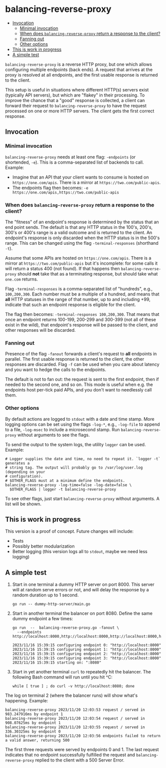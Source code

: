 # balancing-reverse-proxy

<!-- toc -->
- [Invocation](#invocation)
  - [Minimal invocation](#minimal-invocation)
  - [When does <code>balancing-reverse-proxy</code> return a response to the client?](#when-does-balancing-reverse-proxy-return-a-response-to-the-client)
  - [Fanning out](#fanning-out)
  - [Other options](#other-options)
- [This is work in progress](#this-is-work-in-progress)
- [A simple test](#a-simple-test)
<!-- /toc -->

`balancing-reverse-proxy` is a reverse HTTP proxy, but one which allows configuring multiple endpoints (back ends). A request that arrives at the proxy is resolved at all endpoints, and the first usable response is returned to the client.

This setup is useful in situations where different HTTP(s) servers exist (typically API servers), but which are "flakey" in their processing. To improve the chance that a "good" response is collected, a client can forward their request to `balancing-reverse-proxy` to have the request processed on one or more  HTTP servers. The client gets the first correct response.

## Invocation

### Minimal invocation

`balancing-reverse-proxy` needs at least one flag: `-endpoints` (or shortended, `-e`). This is a comma-separated list of backends to call. Example: 

- Imagine that an API that your client wants to consume is hosted on `https://one.com/apis`. There is a mirror at `https://two.com/public-apis`.
- The endpoints flag then becomes: `-e https://one.com/apis,https://two.com/public-apis`

### When does `balancing-reverse-proxy` return a response to the client?

The "fitness" of an endpoint's response is determined by the status that an end point sends. The default is that any HTTP status in the 100's, 200's, 300's or 400's range is a valid outcome and is returned to the client. An endpoint's response is only discarded when the HTTP status is in the 500's range. This can be changed using the flag `-terminal-responses` (shorthand `-t`).

Assume that some APIs are hosted on `https://one.com/apis`. There is a mirror at `https://two.com/public-apis` but it's incomplete: for some calls it will return a status 400 (not found). If that happens then `balancing-reverse-proxy` should **not** take that as a terminating response, but should take what `one.com` returns.

Flag `-terminal-responses` is a comma-separated list of "hundreds", e.g., `100,200,300`. Each number must be a multiple of a hundred, and means that **all** HTTP statuses in the range of that number, up to and including +99, indicate that such an endpoint response is eligible for the client.

The flag then becomes: `-terminal-responses 100,200,300`. That means that once an endpoint returns 100-199, 200-299 and 300-399 (not all of these exist in the wild), that endpoint's response will be passed to the client, and other responses will be discarded.

### Fanning out

Presence of the flag `-fanout` forwards a client's request to **all** endpoints in parallel. The first usable response is returned to the client, the other responses are discarded. Flag `-f` can be used when you care about latency and you want to hedge the calls to the endpoints.

The default is not to fan out: the request is sent to the first endpoint, then if needed to the second one, and so on. This mode is useful when e.g. the endpoints host per-tick paid APIs, and you don't want to needlessly call them.

### Other options

By default actions are logged to `stdout` with a date and time stamp. More logging options can be set using the flags `-log-*`, e.g., `-log-file` to append to a file, `-log-msec` to include a microsecond stamp. Run `balancing-reverse-proxy` without arguments to see the flags.

To send the output to the system logs, the utility `logger` can be used. Example:

```shell
# Logger supplies the date and time, no need to repeat it. `logger -t` generates a 
# string tag. The output will probably go to /var/log/user.log (depending on your
# configuration).
# $OTHER_FLAGS must at a minimum define the endpoints.
balancing-reverse-proxy -log-time=false -log-date=false \
  $OTHER_FLAGS | logger -t balancing-reverse-proxy
```

To see other flags, just start `balancing-reverse-proxy` without arguments. A list will be shown.

## This is work in progress

This version is a proof of concept. Future changes will include:

- Tests
- Possibly better modularization
- Better logging (this version logs all to `stdout`, maybe we need less logging)

## A simple test

1. Start in one terminal a dummy HTTP server on port 8000. This server will at random serve errors or not, and will delay the response by a random duration up to 1 second.

    ```shell
    go run -- dummy-http-server/main.go
    ```

2. Start in another terminal the balancer on port 8080. Define the same dummy endpoint a few times:

    ```shell
    go run  --  balancing-reverse-proxy.go -fanout \
      --endpoints http://localhost:8000,http://localhost:8000,http://localhost:8000,http://localhost:8000

    2023/11/16 15:39:15 configuring endpoint 0: "http://localhost:8000"
    2023/11/16 15:39:15 configuring endpoint 1: "http://localhost:8000"
    2023/11/16 15:39:15 configuring endpoint 2: "http://localhost:8000"
    2023/11/16 15:39:15 configuring endpoint 3: "http://localhost:8000"
    2023/11/16 15:39:15 starting on: ":8080"
    ```

3. Start in yet another terminal `curl` to repeatedly hit the balancer. The following Bash command will run until you hit ^C:

    ```shell
    while [ true ] ; do curl -v http://localhost:8080; done
    ```

The log on terminal 2 (where the balancer runs) will show what's happening. Example:

```
balancing-reverse-proxy 2023/11/20 12:03:53 request / served in 983.247916ms by endpoint 1
balancing-reverse-proxy 2023/11/20 12:03:54 request / served in 908.07625ms by endpoint 1
balancing-reverse-proxy 2023/11/20 12:03:55 request / served in 336.30325ms by endpoint 0
balancing-reverse-proxy 2023/11/20 12:03:56 endpoints failed to return a valid answer, returning 500
```

The first three requests were served by endpoints 0 and 1. The last request indicates that no endpoint successfully fulfilled the request and `balancing-reverse-proxy` replied to the client with a 500 Server Error.